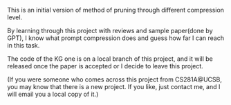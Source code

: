 This is an initial version of method of pruning through different compression level. 

By learning through this project with reviews and sample paper(done by GPT), I know what prompt compression does and guess how far I can reach in this task.

The code of the KG one is on a local branch of this project, and it will be released once the paper is accepted or I decide to leave this project.

(If you were someone who comes across this project from CS281A@UCSB, you may know that there is a new project. If you like, just contact me, and I will email you a local copy of it.)


